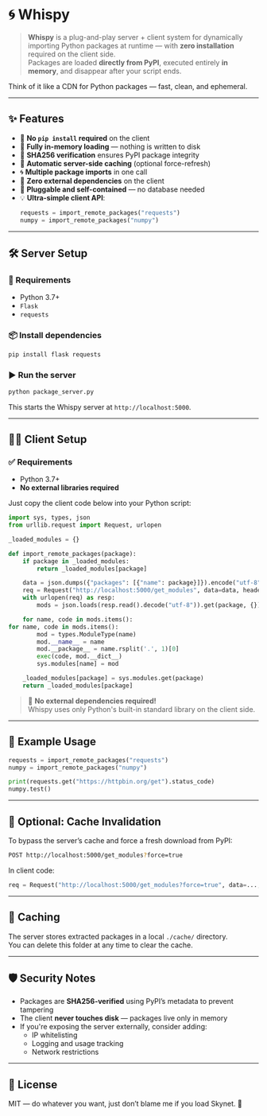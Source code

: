 # 🌀 Whispy

> **Whispy** is a plug-and-play server + client system for dynamically importing Python packages at runtime — with **zero installation** required on the client side.  
Packages are loaded **directly from PyPI**, executed entirely **in memory**, and disappear after your script ends.

Think of it like a CDN for Python packages — fast, clean, and ephemeral.

---

## ✨ Features

- 🚫 **No `pip install` required** on the client
- 🧠 **Fully in-memory loading** — nothing is written to disk
- 🔐 **SHA256 verification** ensures PyPI package integrity
- 💾 **Automatic server-side caching** (optional force-refresh)
- 🌀 **Multiple package imports** in one call
- 🧩 **Zero external dependencies** on the client
- 🔁 **Pluggable and self-contained** — no database needed
- 💡 **Ultra-simple client API**:
    ```python
    requests = import_remote_packages("requests")
    numpy = import_remote_packages("numpy")
    ```

---

## 🛠️ Server Setup

### 🔧 Requirements

- Python 3.7+
- `Flask`
- `requests`

### 📦 Install dependencies

```bash
pip install flask requests
```

### ▶️ Run the server

```bash
python package_server.py
```

This starts the Whispy server at `http://localhost:5000`.

---

## 🧑‍💻 Client Setup

### ✅ Requirements
- Python 3.7+
- **No external libraries required**

Just copy the client code below into your Python script:

```python
import sys, types, json
from urllib.request import Request, urlopen

_loaded_modules = {}

def import_remote_packages(package):
    if package in _loaded_modules:
        return _loaded_modules[package]

    data = json.dumps({"packages": [{"name": package}]}).encode("utf-8")
    req = Request("http://localhost:5000/get_modules", data=data, headers={"Content-Type": "application/json"})
    with urlopen(req) as resp:
        mods = json.loads(resp.read().decode("utf-8")).get(package, {})

    for name, code in mods.items():
for name, code in mods.items():
        mod = types.ModuleType(name)
        mod.__name__ = name
        mod.__package__ = name.rsplit('.', 1)[0]
        exec(code, mod.__dict__)
        sys.modules[name] = mod

    _loaded_modules[package] = sys.modules.get(package)
    return _loaded_modules[package]
```

> 🧩 **No external dependencies required!**  
> Whispy uses only Python's built-in standard library on the client side.

---

## 🧪 Example Usage

```python
requests = import_remote_packages("requests")
numpy = import_remote_packages("numpy")

print(requests.get("https://httpbin.org/get").status_code)
numpy.test()
```

---

## 🔄 Optional: Cache Invalidation

To bypass the server’s cache and force a fresh download from PyPI:

```bash
POST http://localhost:5000/get_modules?force=true
```

In client code:
```python
req = Request("http://localhost:5000/get_modules?force=true", data=..., headers=...)
```

---

## 📁 Caching

The server stores extracted packages in a local `./cache/` directory.  
You can delete this folder at any time to clear the cache.

---

## 🛡️ Security Notes

- Packages are **SHA256-verified** using PyPI’s metadata to prevent tampering
- The client **never touches disk** — packages live only in memory
- If you're exposing the server externally, consider adding:
  - IP whitelisting
  - Logging and usage tracking
  - Network restrictions

---

## 📜 License

MIT — do whatever you want, just don’t blame me if you load Skynet. 🤖
